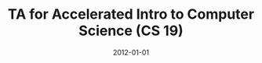 ---
title: "TA for Accelerated Intro to Computer Science (CS 19)"
collection: teaching
type: "Undergraduate course"
permalink: /teaching/1_2012-spring-cs19
venue: "Brown University"
season: "Spring"
date: 2012-01-01
location: "Providence, RI"
---